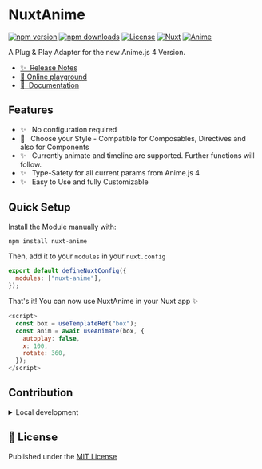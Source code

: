 <!--
Get your module up and running quickly.

Find and replace all on all files (CMD+SHIFT+F):
- Name: NuxtAnime
- Package name: nuxt-anime
- Description: A Adapter for Animejs v4 and Nuxt/Vue
-->

# NuxtAnime

[![npm version][npm-version-src]][npm-version-href]
[![npm downloads][npm-downloads-src]][npm-downloads-href]
[![License][license-src]][license-href]
[![Nuxt][nuxt-src]][nuxt-href]
[![Anime][anime-src]][anime-href]

A Plug & Play Adapter for the new Anime.js 4 Version.

- [✨ &nbsp;Release Notes](/CHANGELOG.md)
- [🏀 Online playground](https://stackblitz.com/github/Enternikot/NuxtAnime/tree/master/playground?file=package.json)
- [📖 &nbsp;Documentation](https://example.com)

## Features

<!-- Highlight some of the features your module provide here -->

- ✨ &nbsp; No configuration required
- 💪 &nbsp; Choose your Style - Compatible for Composables, Directives and also for Components
- ✨ &nbsp; Currently animate and timeline are supported. Further functions will follow.
- ✨ &nbsp; Type-Safety for all current params from Anime.js 4
- ✨ &nbsp; Easy to Use and fully Customizable

## Quick Setup

Install the Module manually with:

```bash
npm install nuxt-anime
```

Then, add it to your `modules` in your `nuxt.config`

```js
export default defineNuxtConfig({
  modules: ["nuxt-anime"],
});
```

That's it! You can now use NuxtAnime in your Nuxt app ✨

```js
<script>
  const box = useTemplateRef("box");
  const anim = await useAnimate(box, {
    autoplay: false,
    x: 100,
    rotate: 360,
  });
</script>
```

## Contribution

<details>
  <summary>Local development</summary>
  
  ```bash
  # Install dependencies
  npm install
  
  # Generate type stubs
  npm run dev:prepare
  
  # Develop with the playground
  npm run dev
  
  # Build the playground
  npm run dev:build
  
  # Run ESLint
  npm run lint
  
  # Run Vitest
  npm run test
  npm run test:watch
  
  # Release new version
  npm run release
  ```

</details>

## 📑 License

Published under the [MIT License](./LICENSE)

<!-- Badges -->

[npm-version-src]: https://img.shields.io/npm/v/nuxt-anime/latest.svg?style=flat&colorA=020420&colorB=00DC82
[npm-version-href]: https://npmjs.com/package/nuxt-anime
[npm-downloads-src]: https://img.shields.io/npm/dm/nuxt-anime.svg?style=flat&colorA=020420&colorB=00DC82
[npm-downloads-href]: https://npm.chart.dev/nuxt-anime
[license-src]: https://img.shields.io/npm/l/nuxt-anime.svg?style=flat&colorA=020420&colorB=00DC82
[license-href]: https://npmjs.com/package/nuxt-anime
[nuxt-src]: https://img.shields.io/badge/Nuxt-020420?logo=nuxt.js
[nuxt-href]: https://nuxt.com
[anime-src]: https://img.shields.io/badge/Anime.js-020420
[anime-href]: https://animejs.com/
